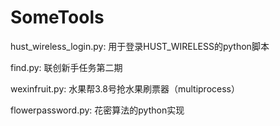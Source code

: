 SomeTools
=========

hust_wireless_login.py: 用于登录HUST_WIRELESS的python脚本

find.py: 联创新手任务第二期

wexinfruit.py: 水果帮3.8号抢水果刷票器（multiprocess）

flowerpassword.py: 花密算法的python实现
